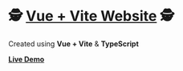 # :detective: [Vue + Vite Website](https://sanditzz.github.io/vite-vue-web/) :detective:
Created using  **Vue + Vite** & **TypeScript**

**[Live Demo](https://sanditzz.github.io/vite-vue-web/)**
